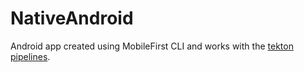 # NativeAndroid

Android app created using MobileFirst CLI and works with the <a href="https://mobilefirstplatform.ibmcloud.com/tutorials/en/foundation/8.0/ibmcloud/mobilefoundation-on-openshift/tekton-pipelines-mf/">tekton pipelines</a>.

